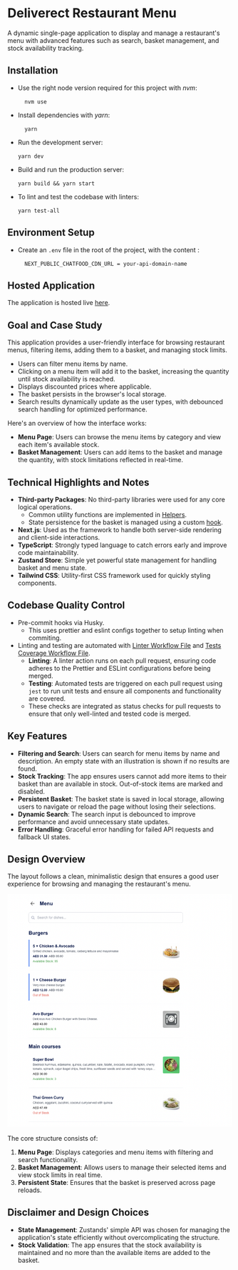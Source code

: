 # Deliverect Restaurant Menu

A dynamic single-page application to display and manage a restaurant's menu with advanced features such as search, basket management, and stock availability tracking.

## Installation

- Use the right node version required for this project with _nvm_:

  ```
    nvm use
  ```

- Install dependencies with _yarn_:

  ```
    yarn
  ```

- Run the development server:

  ```
  yarn dev
  ```

- Build and run the production server:

  ```
  yarn build && yarn start
  ```

- To lint and test the codebase with linters:
  ```
  yarn test-all
  ```

## Environment Setup

- Create an `.env` file in the root of the project, with the content :
  ```
    NEXT_PUBLIC_CHATFOOD_CDN_URL = your-api-domain-name
  ```

## Hosted Application

The application is hosted live [here](https://deliverect-restaurant-menu.vercel.app).

## Goal and Case Study

This application provides a user-friendly interface for browsing restaurant menus, filtering items, adding them to a basket, and managing stock limits.

- Users can filter menu items by name.
- Clicking on a menu item will add it to the basket, increasing the quantity until stock availability is reached.
- Displays discounted prices where applicable.
- The basket persists in the browser's local storage.
- Search results dynamically update as the user types, with debounced search handling for optimized performance.

Here's an overview of how the interface works:

- **Menu Page**: Users can browse the menu items by category and view each item's available stock.
- **Basket Management**: Users can add items to the basket and manage the quantity, with stock limitations reflected in real-time.

## Technical Highlights and Notes

- **Third-party Packages**: No third-party libraries were used for any core logical operations.
  - Common utility functions are implemented in [Helpers](./common/utils/helpers.ts).
  - State persistence for the basket is managed using a custom [hook](./hooks/useBasketPersistence.ts).
- **Next.js**: Used as the framework to handle both server-side rendering and client-side interactions.
- **TypeScript**: Strongly typed language to catch errors early and improve code maintainability.
- **Zustand Store**: Simple yet powerful state management for handling basket and menu state.
- **Tailwind CSS**: Utility-first CSS framework used for quickly styling components.

## Codebase Quality Control

- Pre-commit hooks via Husky.
  - This uses prettier and eslint configs together to setup linting when commiting.
- Linting and testing are automated with [Linter Workflow File](./.github/workflows/linter.yml) and [Tests Coverage Workflow File](./.github/workflows/test.yml).
  - **Linting**: A linter action runs on each pull request, ensuring code adheres to the Prettier and ESLint configurations before being merged.
  - **Testing**: Automated tests are triggered on each pull request using `jest` to run unit tests and ensure all components and functionality are covered.
  - These checks are integrated as status checks for pull requests to ensure that only well-linted and tested code is merged.

## Key Features

- **Filtering and Search**: Users can search for menu items by name and description. An empty state with an illustration is shown if no results are found.
- **Stock Tracking**: The app ensures users cannot add more items to their basket than are available in stock. Out-of-stock items are marked and disabled.
- **Persistent Basket**: The basket state is saved in local storage, allowing users to navigate or reload the page without losing their selections.
- **Dynamic Search**: The search input is debounced to improve performance and avoid unnecessary state updates.
- **Error Handling**: Graceful error handling for failed API requests and fallback UI states.

## Design Overview

The layout follows a clean, minimalistic design that ensures a good user experience for browsing and managing the restaurant's menu.

<img src='./public/github-assets/application-screenshot.png' alt='deliverect-restaurant-menu' />

The core structure consists of:

1. **Menu Page**: Displays categories and menu items with filtering and search functionality.
2. **Basket Management**: Allows users to manage their selected items and view stock limits in real time.
3. **Persistent State**: Ensures that the basket is preserved across page reloads.

## Disclaimer and Design Choices

- **State Management**: Zustands' simple API was chosen for managing the application's state efficiently without overcomplicating the structure.
- **Stock Validation**: The app ensures that the stock availability is maintained and no more than the available items are added to the basket.
